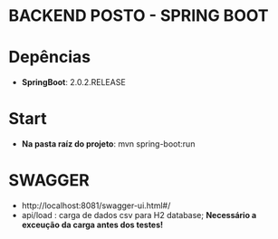 # BACKEND POSTO - SPRING BOOT


# Depências
* **SpringBoot**: 2.0.2.RELEASE

# Start
* **Na pasta raíz do projeto**:  mvn spring-boot:run

# SWAGGER 

* http://localhost:8081/swagger-ui.html#/
* api/load : carga de dados csv para H2 database; **Necessário a exceução da carga antes dos testes!**
